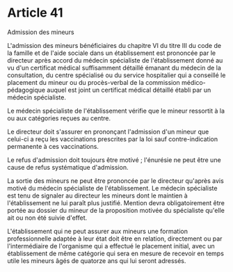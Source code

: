 # Article 41

Admission des mineurs

L'admission des mineurs bénéficiaires du chapitre VI du titre III du code de la famille et de l'aide sociale dans un établissement est prononcée par le directeur après accord du médecin spécialiste de l'établissement donné au vu d'un certificat médical suffisamment détaillé émanant du médecin de la consultation, du centre spécialisé ou du service hospitalier qui a conseillé le placement du mineur ou du procès-verbal de la commission médico-pédagogique auquel est joint un certificat médical détaillé établi par un médecin spécialiste.

Le médecin spécialiste de l'établissement vérifie que le mineur ressortit à la ou aux catégories reçues au centre.

Le directeur doit s'assurer en prononçant l'admission d'un mineur que celui-ci a reçu les vaccinations prescrites par la loi sauf contre-indication permanente à ces vaccinations.

Le refus d'admission doit toujours être motivé ; l'énurésie ne peut être une cause de refus systématique d'admission.

La sortie des mineurs ne peut être prononcée par le directeur qu'après avis motivé du médecin spécialiste de l'établissement. Le médecin spécialiste est tenu de signaler au directeur les mineurs dont le maintien à l'établissement ne lui paraît plus justifié. Mention devra obligatoirement être portée au dossier du mineur de la proposition motivée du spécialiste qu'elle ait ou non été suivie d'effet.

L'établissement qui ne peut assurer aux mineurs une formation professionnelle adaptée à leur état doit être en relation, directement ou par l'intermédiaire de l'organisme qui a effectué le placement initial, avec un établissement de même catégorie qui sera en mesure de recevoir en temps utile les mineurs âgés de quatorze ans qui lui seront adressés.

